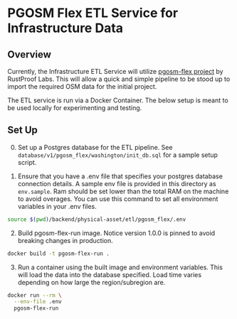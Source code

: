# PGOSM Flex ETL Service for Infrastructure Data

## Overview
Currently, the Infrastructure ETL Service will utilize [pgosm-flex project](https://pgosm-flex.com/) by RustProof Labs. This will allow a quick and simple pipeline to be stood up to import the required OSM data for the initial project. 

The ETL service is run via a Docker Container. The below setup is meant to be used locally for experimenting and testing.

## Set Up

 0. Set up a Postgres database for the ETL pipeline. See `database/v1/pgosm_flex/washington/init_db.sql` for a sample setup script.

 1. Ensure that you have a .env file that specifies your postgres database connection details. A sample env file is provided in this directory as `env.sample`. Ram should be set lower than the total RAM on the machine to avoid overages. You can use this command to set all environment variables in your .env files.

```bash
source $(pwd)/backend/physical-asset/etl/pgosm_flex/.env
```
2. Build pgosm-flex-run image. Notice version 1.0.0 is pinned to avoid breaking changes in production.

```bash
docker build -t pgosm-flex-run .
```

3. Run a container using the built image and environment variables. This will load the data into the database specified. Load time varies depending on how large the region/subregion are.
```bash
docker run --rm \
  --env-file .env
  pgosm-flex-run
```